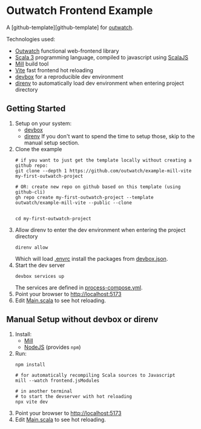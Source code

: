 # Outwatch Frontend Example

A [github-template][github-template] for [outwatch](https://github.com/outwatch/outwatch).

Technologies used:
- [Outwatch](https://github.com/outwatch/outwatch/) functional web-frontend library
- [Scala 3](https://www.scala-lang.org/) programming language, compiled to javascript using [ScalaJS](https://www.scala-js.org/)
- [Mill](https://mill-build.com) build tool
- [Vite](https://vitejs.dev) fast frontend hot reloading
- [devbox](https://www.jetpack.io/devbox) for a reproducible dev environment
- [direnv](https://direnv.net/) to automatically load dev environment when entering project directory


## Getting Started

1. Setup on your system:
   - [devbox](https://www.jetpack.io/devbox)
   - [direnv](https://direnv.net/)
   If you don't want to spend the time to setup those, skip to the manual setup section.
1. Clone the example
    ```shell
    # if you want to just get the template locally without creating a github repo:
    git clone --depth 1 https://github.com/outwatch/example-mill-vite my-first-outwatch-project

    # OR: create new repo on github based on this template (using github-cli)
    gh repo create my-first-outwatch-project --template outwatch/example-mill-vite --public --clone


    cd my-first-outwatch-project
    ```
1. Allow direnv to enter the dev environment when entering the project directory
    ```shell
    direnv allow
    ```
    Which will load [.envrc](.envrc) install the packages from [devbox.json](devbox.json).
1. Start the dev server
    ```shell
    devbox services up
    ```
   The services are defined in [process-compose.yml](process-compose.yml).
1. Point your browser to <http://localhost:5173>
1. Edit [Main.scala](frontend/src/main/scala/frontend/Main.scala) to see hot reloading.


## Manual Setup without devbox or direnv

1. Install:
    - [Mill](https://mill-build.com)
    - [NodeJS](https://nodejs.org) (provides `npm`)
1. Run:
    ```shell
    npm install

    # for automatically recompiling Scala sources to Javascript
    mill --watch frontend.jsModules

    # in another terminal
    # to start the devserver with hot reloading
    npx vite dev
    ```
1. Point your browser to <http://localhost:5173>
1. Edit [Main.scala](frontend/src/main/scala/frontend/Main.scala) to see hot reloading.
